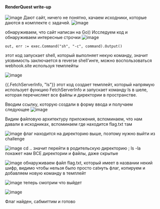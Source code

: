 #### RenderQuest write-up
![image](https://github.com/Seven11Eleven/CTF-writeups/assets/120821293/c938b0a7-98df-4d89-86b3-6e39fa94b6a6)
Дают сайт, ничего не понятно, качаем исходники, которые даются в комплекте с задачей.
![image](https://github.com/Seven11Eleven/CTF-writeups/assets/120821293/f312d864-87e0-4512-a56e-1abf84882570)

обнаруживаем, что сайт написан на Go))
Исследуем код и обнаруживаем интересные строчки ![image](https://github.com/Seven11Eleven/CTF-writeups/assets/120821293/fb72f69d-4cf9-433a-8108-52545eb128bf)
```
out, err := exec.Command("sh", "-c", command).Output()
```
этот код запускает shell, который выполняет некую команду, значит уязвимость заключается в reverse shell'инге, можно воспользоваться webhook.site используя темплейты

![image](https://github.com/Seven11Eleven/CTF-writeups/assets/120821293/af769766-e2ff-439f-a1a4-ca3d1120f68e)

{{.FetchServerInfo, "ls"}} этот код создает темплейт, который напрямую использует функцию FetchServerInfo и запускает команду ls в шеле, которая перечисляет все файлы и директории в пространстве.

Вводим ссылку, которую создали в форму ввода и получаем следующее
![image](https://github.com/Seven11Eleven/CTF-writeups/assets/120821293/7e0e6470-6204-4a22-ba1b-6ea470dd184c)

Видим файловую архитектуру приложения, вспоминаем, что нам давали в исходниках, вспоминаем где находится flag.txt там

![image](https://github.com/Seven11Eleven/CTF-writeups/assets/120821293/aa40c486-0e3d-4584-a760-30e36e737848)
флаг находится на директорию выше, поэтому нужно выйти из challenge

![image](https://github.com/Seven11Eleven/CTF-writeups/assets/120821293/a05ce574-1533-42de-810b-f3f8ac07b0c2)
cd .. значит перейти в родительскую директорию ; ls -la покажет нам ВСЕ директории и файлы, даже скрытые

![image](https://github.com/Seven11Eleven/CTF-writeups/assets/120821293/ec9e2c92-426d-475f-8d57-3dfa41ef6a59)
обнаруживаем файл flag.txt, который имеет в названии некий шифр, видимо чтобы нельзя было просто catнуть флаг, копируем и добавляем новую команду в темплейт

![image](https://github.com/Seven11Eleven/CTF-writeups/assets/120821293/3fade326-33a7-406f-a3f9-c4fca3e17ef5)
теперь смотрим что выйдет

![image](https://github.com/Seven11Eleven/CTF-writeups/assets/120821293/b6a4e074-0c05-4dac-8017-abbcdc9d78ed)

Флаг найден, сабмиттим и готово
